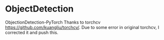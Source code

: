 # ObjectDetection
ObjectionDetection-PyTorch
Thanks to torchcv https://github.com/kuangliu/torchcv/.
Due to some error in original torchcv, I corrected it and push this.
